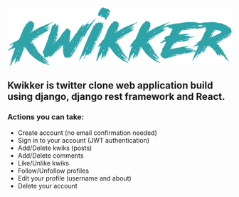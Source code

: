 ![alt text](https://github.com/kami2/kwikker/blob/development/frontend/public/logo_3.png?raw=true)

## Kwikker is twitter clone web application build using django, django rest framework and React.
### Actions you can take:
- Create account (no email confirmation needed)
- Sign in to your account (JWT authentication)
- Add/Delete kwiks (posts)
- Add/Delete comments
- Like/Unlike kwiks
- Follow/Unfollow profiles
- Edit your profile (username and about)
- Delete your account
